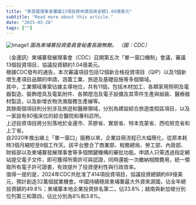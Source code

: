 ```yaml
---
title: "柬發展理事會審議13項投資申請投資金額1.04億美元"
subtitle: "Read more about this article."
date: "2025-03-28"
tags: [""]
---
```


![Image1](/thumbnails/cdc-investment-review.jpg "new-year-reunion")
*圖為柬埔寨投資委員會秘書長謝無敵。 （圖：CDC）*


（金邊訊）柬埔寨發展理事會（CDC）召開第五次「單一窗口機制」會議，審議13個投資項目，協議投資額約1.04億美元。
<br/>
根據CDC發布的通告，本次審議項目包括12個新合格投資項目（QIP）以及1個新增生產項目品類的申請，涵蓋工業、旅遊及基礎設施等多個領域。
<br/>
其中，工業領域專案佔據主導地位，共有11個，包括木材加工、各類家用照明及電器製造、裝飾燈具及電氣附件、各類燈泡及電子設備及其零件生產與組裝、醫療器材製造，以及新增衣物洗滌服務生產線等。
<br/>
其餘兩個項目則分別涉及旅遊和醫療領域，分別為建設綜合旅遊度假區項目，以及一家設有80張床位的綜合醫院和專科診所。
<br/>
上述投資項目將分別落地於金邊市、茶膠省、實居省、特本克蒙省、西哈努克省和上丁省。
<br/>
自2020年推出線上「單一窗口」服務以來，企業註冊流程已大幅簡化，從原本耗時3個月縮短至8個工作天。該平台整合了商業部、稅務總局、勞工部、內政部、財經部以及柬埔寨發展理事會等多個關鍵機構的審批功能。申請人只需透過指定網站提交電子文件，即可獲得所需許可與認證，同時還能一次繳納相關費用，統一領取所有電子許可證書，有效提升了投資便利性與行政效率。
<br/>
值得一提的是，2024年CDC共批准了414項投資項目，協議投資總額約69億美元，預計創造32萬個就業機會。中國持續穩居柬埔寨最大外資來源國，佔全年總投資額的49.8%；柬埔寨本地企業投資排名第二，佔33.8%；越南與新加坡分別位列第三和第四，佔比分別為8%和3.8%。